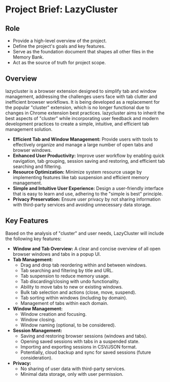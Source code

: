 # Project Brief: LazyCluster

## Role

- Provide a high-level overview of the project.
- Define the project's goals and key features.
- Serve as the foundation document that shapes all other files in the Memory Bank.
- Act as the source of truth for project scope.

## Overview

lazycluster is a browser extension designed to simplify tab and window management, addressing the challenges users face with tab clutter and inefficient browser workflows. It is being developed as a replacement for the popular "cluster" extension, which is no longer functional due to changes in Chrome extension best practices. lazycluster aims to inherit the best aspects of "cluster" while incorporating user feedback and modern development practices to create a simple, intuitive, and efficient tab management solution.

- **Efficient Tab and Window Management:** Provide users with tools to effectively organize and manage a large number of open tabs and browser windows.
- **Enhanced User Productivity:** Improve user workflow by enabling quick navigation, tab grouping, session saving and restoring, and efficient tab searching and filtering.
- **Resource Optimization:** Minimize system resource usage by implementing features like tab suspension and efficient memory management.
- **Simple and Intuitive User Experience:** Design a user-friendly interface that is easy to learn and use, adhering to the "simple is best" principle.
- **Privacy Preservation:** Ensure user privacy by not sharing information with third-party services and avoiding unnecessary data storage.

## Key Features

Based on the analysis of "cluster" and user needs, LazyCluster will include the following key features:

- **Window and Tab Overview:** A clear and concise overview of all open browser windows and tabs in a popup UI.
- **Tab Management:**
  - Drag and drop tab reordering within and between windows.
  - Tab searching and filtering by title and URL.
  - Tab suspension to reduce memory usage.
  - Tab discarding/closing with undo functionality.
  - Ability to move tabs to new or existing windows.
  - Bulk tab selection and actions (close, move, suspend).
  - Tab sorting within windows (including by domain).
  - Management of tabs within each domain.
- **Window Management:**
  - Window creation and focusing.
  - Window closing.
  - Window naming (optional, to be considered).
- **Session Management:**
  - Saving and restoring browser sessions (windows and tabs).
  - Opening saved sessions with tabs in a suspended state.
  - Importing and exporting sessions in CSV/JSON format.
  - Potentially, cloud backup and sync for saved sessions (future consideration).
- **Privacy:**
  - No sharing of user data with third-party services.
  - Minimal data storage, only with user permission.
